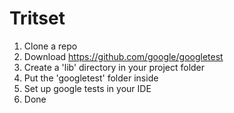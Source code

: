 # Tritset

1. Clone a repo
2. Download https://github.com/google/googletest
3. Create a 'lib' directory in your project folder
4. Put the 'googletest' folder inside
5. Set up google tests in your IDE
6. Done
